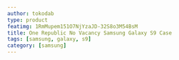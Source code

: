 ```yaml
---
author: tokodab
type: product
featimg: 1RmMupem151O7NjYzaJD-32S8o3M54BsM
title: One Republic No Vacancy Samsung Galaxy S9 Case
tags: [samsung, galaxy, s9]
category: [samsung]
---
```

